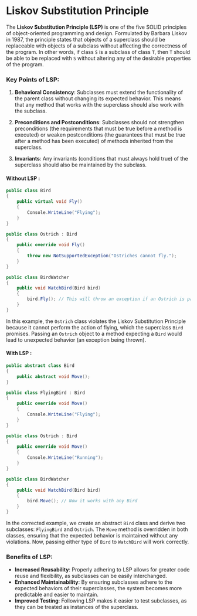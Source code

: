 # Liskov Substitution Principle

The **Liskov Substitution Principle (LSP)** is one of the five SOLID principles of object-oriented programming and design. Formulated by Barbara Liskov in 1987, the principle states that objects of a superclass should be replaceable with objects of a subclass without affecting the correctness of the program. In other words, if class `S` is a subclass of class `T`, then `T` should be able to be replaced with `S` without altering any of the desirable properties of the program.

### Key Points of LSP:

1. **Behavioral Consistency**: Subclasses must extend the functionality of the parent class without changing its expected behavior. This means that any method that works with the superclass should also work with the subclass.

2. **Preconditions and Postconditions**: Subclasses should not strengthen preconditions (the requirements that must be true before a method is executed) or weaken postconditions (the guarantees that must be true after a method has been executed) of methods inherited from the superclass.

3. **Invariants**: Any invariants (conditions that must always hold true) of the superclass should also be maintained by the subclass.

#### Without LSP :

```csharp
public class Bird
{
    public virtual void Fly()
    {
        Console.WriteLine("Flying");
    }
}

public class Ostrich : Bird
{
    public override void Fly()
    {
        throw new NotSupportedException("Ostriches cannot fly.");
    }
}

public class BirdWatcher
{
    public void WatchBird(Bird bird)
    {
        bird.Fly(); // This will throw an exception if an Ostrich is passed
    }
}
```

In this example, the `Ostrich` class violates the Liskov Substitution Principle because it cannot perform the action of flying, which the superclass `Bird` promises. Passing an `Ostrich` object to a method expecting a `Bird` would lead to unexpected behavior (an exception being thrown).

#### With LSP :

```csharp
public abstract class Bird
{
    public abstract void Move();
}

public class FlyingBird : Bird
{
    public override void Move()
    {
        Console.WriteLine("Flying");
    }
}

public class Ostrich : Bird
{
    public override void Move()
    {
        Console.WriteLine("Running");
    }
}

public class BirdWatcher
{
    public void WatchBird(Bird bird)
    {
        bird.Move(); // Now it works with any Bird
    }
}
```

In the corrected example, we create an abstract `Bird` class and derive two subclasses: `FlyingBird` and `Ostrich`. The `Move` method is overridden in both classes, ensuring that the expected behavior is maintained without any violations. Now, passing either type of `Bird` to `WatchBird` will work correctly.

### Benefits of LSP:

- **Increased Reusability**: Properly adhering to LSP allows for greater code reuse and flexibility, as subclasses can be easily interchanged.
- **Enhanced Maintainability**: By ensuring subclasses adhere to the expected behaviors of their superclasses, the system becomes more predictable and easier to maintain.
- **Improved Testing**: Following LSP makes it easier to test subclasses, as they can be treated as instances of the superclass.
